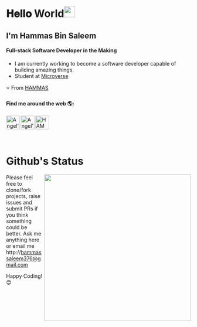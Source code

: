 # 𝐇𝐞𝐥𝐥𝐨 World<img src="https://raw.githubusercontent.com/iampavangandhi/iampavangandhi/master/gifs/Hi.gif" width="30px"> 

## I'm Hammas Bin Saleem
#### Full-stack Software Developer in the Making


- I am currently working to become a software developer capable of building amazing things.
- Student at [Microverse](https://www.microverse.org/)

⭐️ From [HAMMAS](https://github.com/HAMAS-SALEEM)

#### Find me around the web 🌎:
<a href="https://twitter.com/HammasSaleem4">
  <img align="left" alt="Angel's Twitter" width="37px" src="https://cdn.jsdelivr.net/npm/simple-icons@v3/icons/twitter.svg" />
</a>
<a href="https://www.linkedin.com/in/HAMMAS-SALEEM-407/">
  <img align="left" alt="Angel's Linkdein" width="37px" src="https://cdn.jsdelivr.net/npm/simple-icons@v3/icons/linkedin.svg" />
</a>
<a href="https://github.com/HAMMAS-SALEEM">
  <img align="left" alt="HAMMAS's GitHub" width="37px" src="https://cdn.jsdelivr.net/npm/simple-icons@v3/icons/github.svg" />
</a>

<br><br><br><br>

# Github's Status

[<img align="right" width="400" src="https://github-readme-stats.vercel.app/api?username=HAMMAS-SALEEM&show_icons=true"/>](https://github.com/HAMMAS-SALEEM/)

Please feel free to clone/fork projects, raise issues and submit PRs if you think something could be better.
Ask me anything here
or email me 
http://hammassaleem376@gmail.com

Happy Coding! 😊